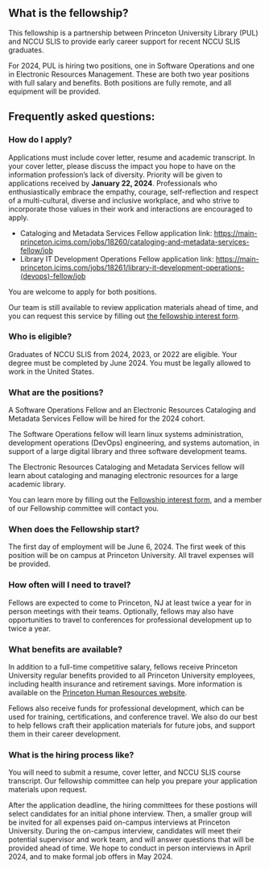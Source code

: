 ## What is the fellowship?
This fellowship is a partnership between Princeton University Library (PUL) and NCCU SLIS to provide early career support for recent NCCU SLIS graduates. 

For 2024, PUL is hiring two positions, one in Software Operations and one in Electronic Resources Management.
These are both two year positions with full salary and benefits. Both positions are fully remote, and all equipment will be provided. 

## Frequently asked questions:

### How do I apply?

Applications must include cover letter, resume and academic transcript. In your cover letter, please discuss the impact you hope to have on the information profession’s lack of diversity. Priority will be given to applications received by **January 22, 2024**. Professionals who enthusiastically embrace the empathy, courage, self-reflection and respect of a multi-cultural, diverse and inclusive workplace, and who strive to incorporate those values in their work and interactions are encouraged to apply.
* Cataloging and Metadata Services Fellow application link: https://main-princeton.icims.com/jobs/18260/cataloging-and-metadata-services-fellow/job
* Library IT Development Operations Fellow application link: https://main-princeton.icims.com/jobs/18261/library-it-development-operations-(devops)-fellow/job

You are welcome to apply for both positions.

Our team is still available to review application materials ahead of time, and you can request this service by filling out [the fellowship interest form](https://docs.google.com/forms/d/e/1FAIpQLSfSqkVow5clp9akrgzFcY8QaTwb0qW7bTmqtz5TyLID-n7krQ/viewform).

### Who is eligible?
Graduates of NCCU SLIS from 2024, 2023, or 2022 are eligible. Your degree must be completed by June 2024. You must be legally allowed to work in the United States. 

### What are the positions?
A Software Operations Fellow and an Electronic Resources Cataloging and Metadata Services Fellow will be hired for the 2024 cohort.

The Software Operations fellow will learn linux systems administration, development operations (DevOps) engineering, and systems automation, in support of a large digital library and three software development teams. 

The Electronic Resources Cataloging and Metadata Services fellow will learn about cataloging and managing electronic resources for a large academic library. 

You can learn more by filling out the [Fellowship interest form](https://forms.gle/rXWBWPWKTYg8Fr7N7), and a member of our Fellowship committee will contact you.

### When does the Fellowship start?
The first day of employment will be June 6, 2024. The first week of this position will be on campus at Princeton University. All travel expenses will be provided. 

### How often will I need to travel?
Fellows are expected to come to Princeton, NJ at least twice a year for in person meetings with their teams. Optionally, fellows may also have opportunities to travel to conferences for professional development up to twice a year. 

### What benefits are available?
In addition to a full-time competitive salary, fellows receive Princeton University regular benefits provided to all Princeton University employees, including health insurance and retirement savings. More information is available on the [Princeton Human Resources website](https://hr.princeton.edu/thrive/health). 

Fellows also receive funds for professional development, which can be used for training, certifications, and conference travel. We also do our best to help fellows craft their application materials for future jobs, and support them in their career development. 

### What is the hiring process like?
You will need to submit a resume, cover letter, and NCCU SLIS course transcript. Our fellowship committee can help you prepare your application materials upon request. 

After the application deadline, the hiring committees for these postions will select candidates for an initial phone interview. Then, a smaller group will be invited for all expenses paid on-campus interviews at Princeton University. During the on-campus interview, candidates will meet their potential supervisor and work team, and will answer questions that will be provided ahead of time. We hope to conduct in person interviews in April 2024, and to make formal job offers in May 2024.
